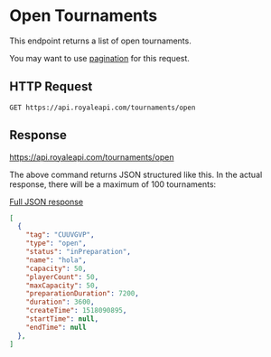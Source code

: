 # Open Tournaments

This endpoint returns a list of open tournaments.

You may want to use [pagination](pagination) for this request.

## HTTP Request
`GET https://api.royaleapi.com/tournaments/open`

## Response
https://api.royaleapi.com/tournaments/open

The above command returns JSON structured like this. In the actual response, there will be a maximum of 100 tournaments:

<a href="/json/tournaments_open.json">Full JSON response</a>

```json
[
  {
    "tag": "CUUVGVP",
    "type": "open",
    "status": "inPreparation",
    "name": "hola",
    "capacity": 50,
    "playerCount": 50,
    "maxCapacity": 50,
    "preparationDuration": 7200,
    "duration": 3600,
    "createTime": 1518090895,
    "startTime": null,
    "endTime": null
  },
]
```